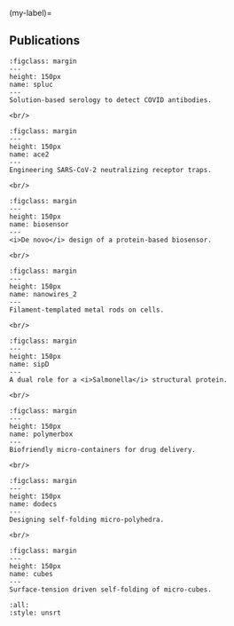 <!-- #region -->
(my-label)=
## Publications


```{figure} spluc.jpg
:figclass: margin
---
height: 150px
name: spluc
---
Solution-based serology to detect COVID antibodies.
```

```{margin}
<br/>
```

```{figure} ace2.jpg
:figclass: margin
---
height: 150px
name: ace2
---
Engineering SARS-CoV-2 neutralizing receptor traps.
```

```{margin}
<br/>
```

```{figure} biosensor.png
:figclass: margin
---
height: 150px
name: biosensor
---
<i>De novo</i> design of a protein-based biosensor.
```

```{margin}
<br/>
```

```{figure} nanowires_2.png
:figclass: margin
---
height: 150px
name: nanowires_2
---
Filament-templated metal rods on cells.
```

```{margin}
<br/>
```

```{figure} sipD.jpg
:figclass: margin
---
height: 150px
name: sipD
---
A dual role for a <i>Salmonella</i> structural protein.
```

```{margin}
<br/>
```

```{figure} polymerbox.jpg
:figclass: margin
---
height: 150px
name: polymerbox
---
Biofriendly micro-containers for drug delivery.
```

```{margin}
<br/>
```

```{figure} dodecs.jpg
:figclass: margin
---
height: 150px
name: dodecs
---
Designing self-folding micro-polyhedra.
```

```{margin}
<br/>
```

```{figure} cubes.png
:figclass: margin
---
height: 150px
name: cubes
---
Surface-tension driven self-folding of micro-cubes.
```

```{bibliography}
:all:
:style: unsrt
```


<!-- #endregion -->
